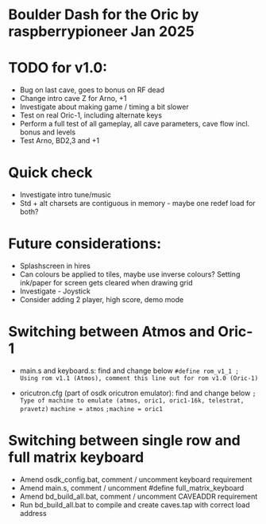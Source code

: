 # Boulder Dash for the Oric by raspberrypioneer Jan 2025

# TODO for v1.0:
- Bug on last cave, goes to bonus on RF dead
- Change intro cave Z for Arno, +1
- Investigate about making game / timing a bit slower
- Test on real Oric-1, including alternate keys
- Perform a full test of all gameplay, all cave parameters, cave flow incl. bonus and levels
- Test Arno, BD2,3 and +1

# Quick check
- Investigate intro tune/music
- Std + alt charsets are contiguous in memory - maybe one redef load for both? 

# Future considerations:
- Splashscreen in hires
- Can colours be applied to tiles, maybe use inverse colours? Setting ink/paper for screen gets cleared when drawing grid
- Investigate - Joystick
- Consider adding 2 player, high score, demo mode

# Switching between Atmos and Oric-1
- main.s and keyboard.s: find and change below
`#define rom_v1_1 ; Using rom v1.1 (Atmos), comment this line out for rom v1.0 (Oric-1)`

- oricutron.cfg (part of osdk oricutron emulator): find and change below
`; Type of machine to emulate (atmos, oric1, oric1-16k, telestrat, pravetz)`
`machine = atmos`
`;machine = oric1`

# Switching between single row and full matrix keyboard
- Amend osdk_config.bat, comment / uncomment keyboard requirement
- Amend main.s, comment / uncomment #define full_matrix_keyboard
- Amend bd_build_all.bat, comment / uncomment CAVEADDR requirement
- Run bd_build_all.bat to compile and create caves.tap with correct load address

